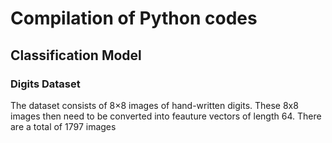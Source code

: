 # Compilation of Python codes

## Classification Model
### Digits Dataset
The dataset consists of 8×8 images of hand-written digits. These 8x8 images then need to be converted into feauture vectors of length 64. 
There are a total of 1797 images
